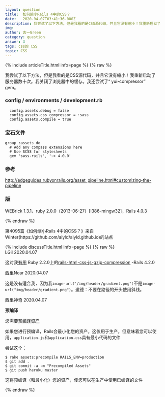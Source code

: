 ```yaml
---
layout: question
title:  如何缩小Rails 4中的CSS？
date:   2020-04-07T03:41:36.000Z
description: 我尝试了以下方法，但是我看的是CSS源代码，并且它没有缩小！我重新启动了服务器数十次。我关闭了浏览器中的缓存。我还尝试了“ yui-compressor”...
img: 
author: 古一Green
category: question
answer: 3
tags: css的 CSS
topic: CSS
---
```

<div class="article-root">
  <div class="article">
    {% include articleTitle.html info=page %}
    {% raw %}
    <div class="article-content"><p><font style="vertical-align: inherit;"><font style="vertical-align: inherit;">我尝试了以下方法，但是我看的是CSS源代码，并且它没有缩小！</font><font style="vertical-align: inherit;">我重新启动了服务器数十次。</font><font style="vertical-align: inherit;">我关闭了浏览器中的缓存。</font><font style="vertical-align: inherit;">我还尝试了“ yui-compressor” gem。</font></font></p>

<h3><font style="vertical-align: inherit;"><font style="vertical-align: inherit;">config / environments / development.rb</font></font></h3>

<pre><code>  config.assets.debug = false<font></font>
  config.assets.css_compressor = :sass<font></font>
  config.assets.compile = true<font></font>
</code></pre>

<h3><font style="vertical-align: inherit;"><font style="vertical-align: inherit;">宝石文件</font></font></h3>

<pre><code>group :assets do<font></font>
  # Add any compass extensions here<font></font>
  # Use SCSS for stylesheets<font></font>
  gem 'sass-rails', '~&gt; 4.0.0'<font></font>
</code></pre>

<h3><font style="vertical-align: inherit;"><font style="vertical-align: inherit;">参考</font></font></h3>

<p><a href="http://edgeguides.rubyonrails.org/asset_pipeline.html#customizing-the-pipeline"><font style="vertical-align: inherit;"><font style="vertical-align: inherit;">http://edgeguides.rubyonrails.org/asset_pipeline.html#customizing-the-pipeline</font></font></a></p>

<h3><font style="vertical-align: inherit;"><font style="vertical-align: inherit;">版</font></font></h3>

<p><font style="vertical-align: inherit;"><font style="vertical-align: inherit;">WEBrick 1.3.1，ruby 2.0.0（2013-06-27）[i386-mingw32]，Rails 4.0.3</font></font></p></div>
    {% endraw %}
  </div>
  <p class="winter_mark">第4095篇《如何缩小Rails 4中的CSS？》来自Winter(https://github.com/aiyld/aiyld.github.io)的站点</p>
  <div class="discuss-wrapper">
    {% include discussTitle.html info=page %}
    {% raw %}
    <div class="discuss-list">
    <div class="discuss-item">
        <div class="discuss-parent">
          <div class="discuss-meta">
            <span class="discuss-user">LGil</span>
            <span class="discuss-time">2020.04.07</span>
          </div>
          <div class="discuss-comment"><p><font style="vertical-align: inherit;"><font style="vertical-align: inherit;">这对我</font></font><a href="https://remino.net/rails-html-css-js-gzip-compression" rel="nofollow"><font style="vertical-align: inherit;"><font style="vertical-align: inherit;">有用</font></font></a><font style="vertical-align: inherit;"><font style="vertical-align: inherit;"> 
Ruby 2.2.0上的</font><a href="https://remino.net/rails-html-css-js-gzip-compression" rel="nofollow"><font style="vertical-align: inherit;">rails-html-css-js-gzip-compression</font></a><font style="vertical-align: inherit;"> -Rails 4.2.0</font></font></p></div>
        </div></div><div class="discuss-item">
        <div class="discuss-parent">
          <div class="discuss-meta">
            <span class="discuss-user">西里Near</span>
            <span class="discuss-time">2020.04.07</span>
          </div>
          <div class="discuss-comment"><p><font style="vertical-align: inherit;"><font style="vertical-align: inherit;">这是没有适合我，因为我</font></font><code>image-url("/img/header/gradient.png")</code><font style="vertical-align: inherit;"><font style="vertical-align: inherit;">不是</font></font><code>image-url("img/header/gradient.png")</code><font style="vertical-align: inherit;"><font style="vertical-align: inherit;">。</font><font style="vertical-align: inherit;">道德：不要在路径的开头使用斜线。</font></font></p></div>
        </div></div><div class="discuss-item">
        <div class="discuss-parent">
          <div class="discuss-meta">
            <span class="discuss-user">西里神奇</span>
            <span class="discuss-time">2020.04.07</span>
          </div>
          <div class="discuss-comment"><p><strong><font style="vertical-align: inherit;"><font style="vertical-align: inherit;">预编译</font></font></strong></p>

<p><font style="vertical-align: inherit;"><font style="vertical-align: inherit;">您需要</font></font><a href="http://guides.rubyonrails.org/asset_pipeline.html#precompiling-assets"><font style="vertical-align: inherit;"><font style="vertical-align: inherit;">预编译资产</font></font></a></p>

<p><font style="vertical-align: inherit;"><font style="vertical-align: inherit;">如果您进行预编译，Rails会最小化您的资产。</font><font style="vertical-align: inherit;">这仅用于生产，但意味着您可以使用，</font></font><code>application.js</code><font style="vertical-align: inherit;"><font style="vertical-align: inherit;">和</font></font><code>application.css</code><font style="vertical-align: inherit;"><font style="vertical-align: inherit;">具有最小代码的文件</font></font></p>

<p><font style="vertical-align: inherit;"><font style="vertical-align: inherit;">尝试这个：</font></font></p>

<pre><code>$ rake assets:precompile RAILS_ENV=production<font></font>
$ git add .<font></font>
$ git commit -a -m "Precompiled Assets"<font></font>
$ git push heroku master<font></font>
</code></pre>

<p><font style="vertical-align: inherit;"><font style="vertical-align: inherit;">这将预编译（和最小化）您的资产，使您可以在生产中使用已编译的文件</font></font></p></div>
        </div></div>
    </div>
    {% endraw %}
  </div>
<div>
